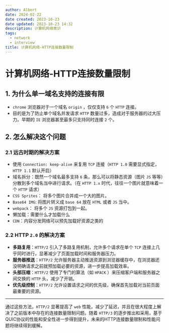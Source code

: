 ```yaml
---
author: Albert
date: 2024-02-22
date created: 2023-10-23
date updated: 2023-10-23 14:32
description: 计算机网络常识
tags:
  - network
  - interview
title: 计算机网络-HTTP连接数量限制
---
```


# 计算机网络-HTTP连接数量限制

## 1. 为什么单一域名支持的连接有限

- `chrome` 浏览器对于一个域名 `origin` ，仅仅支持 `6` 个 `HTTP` 连接。
- 目的是为了防止单个域名并发请求 `HTTP` 数量过多，造成对于服务器的过大压力。早期的 `IE` 浏览器甚至最多只支持同时连接 `2` 个。

## 2. 怎么解决这个问题

### 2.1 远古时期的解决方案

- 使用 `Connection: keep-alive` 来复用 `TCP` 连接（`HTTP 1.0` 需要显式指定，`HTTP 1.1` 默认开启）
- 域名拆分：既然一个域名最多支持 `6` 条，那么可以将静态资源（图片 `JS` 等等）分散到多个域名当中进行请求。（在 `HTTP 1.x` 时代，往往一个图片就意味着一个 `HTTP` 请求）
- `CSS Sprites`： 将多个图片合并成一个大的图片。
- `Base64 IMG`: 将图片转义成 `base 64` 放在 `HTML` 或者 `JS` 当中。
- `webpack`： 将多个 `JS` 资源打包到一起。
- 懒加载：需要什么才加载什么
- `CDN`：内容分发网络可以预先加载好资源之类的

### 2.2 HTTP `2.0` 的解决方案

- **多路复用**：`HTTP/2` 引入了多路复用机制，允许多个请求在单个 `TCP` 连接上几乎同时进行，显著减少了页面加载时间和服务器压力。
- **服务器推送**：`HTTP/2` 允许服务器主动推送资源到浏览器缓存中，在浏览器还没明确请求之前就预加载必要的资源，进一步提高加载效率。
- **头部压缩**：`HTTP/2` 使用了专门的算法（如 `HPACK` ）来压缩客户端和服务器之间交换的 `HTTP` 头，减少了开销。
- **优先级控制**：`HTTP/2` 允许设置请求之间的优先级，确保首先加载对当前页面最重要的资源。

---

通过这些方法，`HTTP/2` 显著提高了 `web` 性能，减少了延迟，并且在很大程度上解决了之前版本中存在的连接数量限制问题。随着 `HTTP/3` 的逐步推出和采用，基于QUIC协议的性能和安全性进一步得到提升，未来的HTTP连接数量限制和性能问题将继续得到缓解。